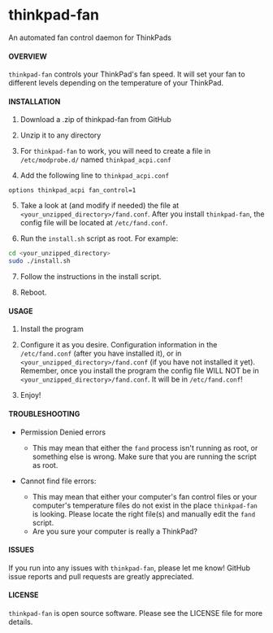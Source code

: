 # thinkpad-fan
An automated fan control daemon for ThinkPads

#### OVERVIEW
`thinkpad-fan` controls your ThinkPad's fan speed. It will set your fan to different levels depending on the temperature of your ThinkPad.
 
#### INSTALLATION
1. Download a .zip of thinkpad-fan from GitHub
 
2. Unzip it to any directory
 
3. For `thinkpad-fan` to work, you will need to create a file in `/etc/modprobe.d/` named `thinkpad_acpi.conf`
 
4. Add the following line to `thinkpad_acpi.conf`
```
options thinkpad_acpi fan_control=1
```
5. Take a look at (and modify if needed) the file at `<your_unzipped_directory>/fand.conf`. After you install `thinkpad-fan`, the config file will be located at `/etc/fand.conf`.
 
6. Run the `install.sh` script as root. For example:
```bash  
cd <your_unzipped_directory>
sudo ./install.sh
```
7. Follow the instructions in the install script.
 
8. Reboot.
 
#### USAGE
1. Install the program

2. Configure it as you desire. Configuration information in the `/etc/fand.conf` (after you have installed it), or in `<your_unzipped_directory>/fand.conf` (if you have not installed it yet). Remember, once you install the program the config file WILL NOT be in `<your_unzipped_directory>/fand.conf`. It will be in `/etc/fand.conf`!
    
3. Enjoy!
 
#### TROUBLESHOOTING
 - Permission Denied errors
     - This may mean that either the `fand` process isn't running as root, or something else is wrong. Make sure that you are running the script as root.
   
 - Cannot find file errors:
     - This may mean that either your computer's fan control files or your computer's temperature files do not exist in the place `thinkpad-fan` is looking. Please locate the right file(s) and manually edit the `fand` script.
     - Are you sure your computer is really a ThinkPad?
 
#### ISSUES
If you run into any issues with `thinkpad-fan`, please let me know! GitHub issue reports and pull requests are greatly appreciated.

#### LICENSE
`thinkpad-fan` is open source software. Please see the LICENSE file for more details.
